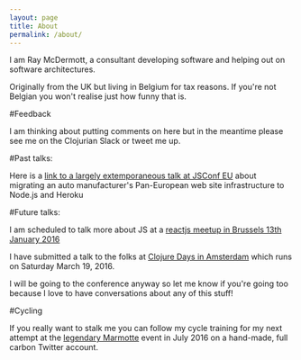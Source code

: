 ```yaml
---
layout: page
title: About
permalink: /about/
---
```


I am Ray McDermott, a consultant developing software and helping out on software architectures.

Originally from the UK but living in Belgium for tax reasons. If you're not Belgian you won't realise just how funny that is.

#Feedback

I am thinking about putting comments on here but in the meantime please see me on the Clojurian Slack or tweet me up.

#Past talks:

Here is a [link to a largely extemporaneous talk at JSConf EU][js-conf] about migrating an auto manufacturer's Pan-European web site infrastructure to Node.js and Heroku 

#Future talks:

I am scheduled to talk more about JS at a [reactjs meetup in Brussels 13th January 2016][react-js]

I have submitted a talk to the folks at [Clojure Days in Amsterdam][clojure-days] which runs on Saturday March 19, 2016. 

I will be going to the conference anyway so let me know if you're going too because I love to have conversations about any of this stuff!

#Cycling

If you really want to stalk me you can follow my cycle training for my next attempt at the [legendary Marmotte][marmotte] event in July 2016 on a hand-made, full carbon Twitter account.


[cloj-tv]: https://www.youtube.com/user/ClojureTV
[js-conf]: https://www.youtube.com/watch?v=JlRHyg60vvI
[react-js]: http://www.meetup.com/ReactJS-Belgium/events/227410650/
[clojure-days]: http://www.ticketbase.com/events/dutch-clojure-days-2016
[marmotte]: http://www.sport.be/marmottegranfondoseries/en/
[raymondos-bike]: https://twitter.com/raymondos_bike